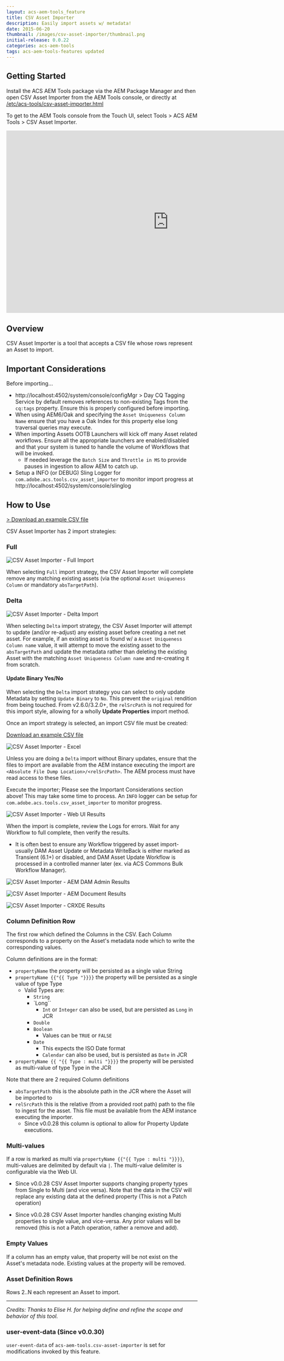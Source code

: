 ```yaml
---
layout: acs-aem-tools_feature
title: CSV Asset Importer
description: Easily import assets w/ metadata!
date: 2015-06-20
thumbnail: /images/csv-asset-importer/thumbnail.png
initial-release: 0.0.22
categories: acs-aem-tools
tags: acs-aem-tools-features updated
---
```


## Getting Started

Install the ACS AEM Tools package via the AEM Package Manager and then open CSV Asset Importer from the AEM Tools console, or directly at [/etc/acs-tools/csv-asset-importer.html](http://localhost:4502/etc/acs-tools/csv-asset-importer.html)

To get to the AEM Tools console from the Touch UI, select Tools > ACS AEM Tools > CSV Asset Importer.

<iframe width="853" height="480" src="https://www.youtube.com/embed/23m8xA5xHH0" frameborder="0" allowfullscreen></iframe>

## Overview

CSV Asset Importer is a tool that accepts a CSV file whose rows represent an Asset to import.

## Important Considerations

Before importing...

* http://localhost:4502/system/console/configMgr > Day CQ Tagging Service by default removes references to non-existing Tags from the `cq:tags` property. Ensure this is properly configured before importing.
* When using AEM6/Oak and specifying the `Asset Uniqueness Column Name` ensure that you have a Oak Index for this property else long traversal queries may execute.
* When importing Assets OOTB Launchers will kick off many Asset related workflows. Ensure all the appropriate launchers are enabled/disabled and that your system is tuned to handle the volume of Workflows that will be invoked.
	* If needed leverage the `Batch Size` and `Throttle in MS` to provide pauses in ingestion to allow AEM to catch up.
* Setup a INFO (or DEBUG) Sling Logger for `com.adobe.acs.tools.csv_asset_importer` to monitor import progress at http://localhost:4502/system/console/slinglog

## How to Use

[> Download an example CSV file](/assets/acs-aem-tools/store/import.csv)

CSV Asset Importer has 2 import strategies:

### Full

![CSV Asset Importer - Full Import](/acs-aem-tools/images/csv-asset-importer/form-full-import.png)

When selecting `Full` import strategy, the CSV Asset Importer will complete remove any matching existing assets (via the optional `Asset Uniqueness Column` or mandatory `absTargetPath`).

### Delta

![CSV Asset Importer - Delta Import](/acs-aem-tools/images/csv-asset-importer/form-delta-import.png)

When selecting `Delta` import strategy, the CSV Asset Importer will attempt to update (and/or re-adjust) any existing asset before creating a net net asset. For example, if an existing asset is found w/ a `Asset Uniqueness Column name` value, it will attempt to move the existing asset to the `absTargetPath` and update the metadata rather than deleting the existing Asset with the matching `Asset Uniqueness Column name` and re-creating it from scratch.

#### Update Binary Yes/No

When selecting the `Delta` import strategy you can select to only update Metadata by setting `Update Binary` to `No`. This prevent the `original` rendition from being touched. From v2.6.0/3.2.0+, the `relSrcPath` is not required for this import style, allowing for a wholly **Update Properties** import method.

Once an import strategy is selected, an import CSV file must be created:

[Download an example CSV file](/assets/acs-aem-tools/store/import.csv)

![CSV Asset Importer - Excel](/acs-aem-tools/images/csv-asset-importer/excel.png)

Unless you are doing a `Delta` import without Binary updates, ensure that the files to import are available from the AEM instance executing the import are `<Absolute File Dump Location>/<relSrcPath>`. The AEM process must have read access to these files.

Execute the importer; Please see the Important Considerations section above! This may take some time to process. An `INFO` logger can be setup for `com.adobe.acs.tools.csv_asset_importer` to monitor progress.

![CSV Asset Importer - Web UI Results](/acs-aem-tools/images/csv-asset-importer/results-web-ui.png)

When the import is complete, review the Logs for errors. Wait for any Workflow to full complete, then verify the results.

* It is often best to ensure any Workflow triggered by asset import- usually DAM Asset Update or Metadata WriteBack is either marked as Transient (6.1+) or disabled, and DAM Asset Update Workflow is processed in a controlled manner later (ex. via ACS Commons Bulk Workflow Manager).

![CSV Asset Importer - AEM DAM Admin Results](/acs-aem-tools/images/csv-asset-importer/results-dam-admin.png)

![CSV Asset Importer - AEM Document Results](/acs-aem-tools/images/csv-asset-importer/results-dam-admin-document.png)

![CSV Asset Importer - CRXDE Results](/acs-aem-tools/images/csv-asset-importer/results-crxde.png)

### Column Definition Row

The first row which defined the Columns in the CSV. Each Column corresponds to a property on the Asset's metadata node which to write the corresponding values.

Column definitions are in the format:

* `propertyName` the property will be persisted as a single value String
* `propertyName {{"{{ Type "}}}}` the property will be persisted as a single value of type Type
	* Valid Types are:
		* `String`
		* `Long``
			* `Int` or `Integer` can also be used, but are persisted as `Long` in JCR
		* `Double`
		* `Boolean`
			* Values can be `TRUE` or `FALSE`
		* `Date`
			* This expects the ISO Date format
			* `Calendar` can also be used, but is persisted as `Date` in JCR
* `propertyName {{ "{{ Type : multi "}}}}` the property will be persisted as multi-value of type Type in the JCR

Note that there are 2 required Column definitions

* `absTargetPath` this is the absolute path in the JCR where the Asset will be imported to
* `relSrcPath` this is the relative (from a provided root path) path to the file to ingest for the asset. This file must be available from the AEM instance executing the importer.
	* Since v0.0.28 this column is optional to allow for Property Update executions.

### Multi-values

If a row is marked as multi via `propertyName {{"{{ Type : multi "}}}}`, multi-values are delimited by default via `|`. The multi-value delimiter is configurable via the Web UI.

* Since v0.0.28 CSV Asset Importer supports changing property types from Single to Multi (and vice versa). Note that the data in the CSV will replace any existing data at the defined property (This is not a Patch operation)

* Since v0.0.28 CSV Asset Importer handles changing existing Multi properties to single value, and vice-versa. Any prior values will be removed (this is not a Patch operation, rather a remove and add).

### Empty Values

If a column has an empty value, that property will be not exist on the Asset's metadata node. Existing values at the property will be removed.

### Asset Definition Rows

Rows 2..N each represent an Asset to import.

----------

*Credits: Thanks to Elise H. for helping define and refine the scope and behavior of this tool.*

### user-event-data (Since v0.0.30)

`user-event-data` of `acs-aem-tools.csv-asset-importer` is set for modifications invoked by this feature.